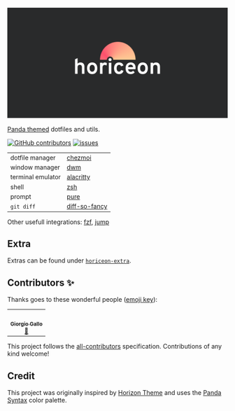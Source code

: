 ![Horiceon](.github/horiceon.png)

[Panda themed](https://github.com/tinkertrain/panda-syntax-vscode) dotfiles and utils.

[![GitHub contributors](https://img.shields.io/github/contributors/shiftgeist/horiceon)](https://github.com/shiftgeist/horiceon/graphs/contributors)
[![issues](https://img.shields.io/github/issues/shiftgeist/horiceon)](https://github.com/shiftgeist/horiceon/issues)

|                   |                                                            |
| ----------------- | ---------------------------------------------------------- |
| dotfile manager   | [chezmoi](https://github.com/twpayne/chezmoi)              |
| window manager    | [dwm](https://github.com/shiftgeist/horiceon-dwm)          |
| terminal emulator | [alacritty](https://github.com/alacritty/alacritty)        |
| shell             | [zsh](https://github.com/zsh-users/zsh)                    |
| prompt            | [pure](https://github.com/sindresorhus/pure)               |
| `git diff`        | [diff-so-fancy](https://github.com/so-fancy/diff-so-fancy) |

Other usefull integrations: [fzf](https://github.com/junegunn/fzf), [jump](https://github.com/gsamokovarov/jump)

## Extra

Extras can be found under [`horiceon-extra`](https://github.com/shiftgeist/horiceon-extra).

## Contributors ✨

Thanks goes to these wonderful people ([emoji key](https://allcontributors.org/docs/en/emoji-key)):

<!-- ALL-CONTRIBUTORS-LIST:START - Do not remove or modify this section -->
<!-- prettier-ignore-start -->
<!-- markdownlint-disable -->
<table>
  <tr>
    <td align="center"><a href="https://stackoverflow.com/users/428627/giorgiga"><img src="https://avatars3.githubusercontent.com/u/471835?v=4?s=100" width="100px;" alt=""/><br /><sub><b>Giorgio Gallo</b></sub></a><br /><a href="github.com/shiftgeist/horiceon/commits?author=giorgiga" title="Documentation">📖</a></td>
  </tr>
</table>

<!-- markdownlint-restore -->
<!-- prettier-ignore-end -->

<!-- ALL-CONTRIBUTORS-LIST:END -->

This project follows the [all-contributors](https://github.com/all-contributors/all-contributors) specification. Contributions of any kind welcome!

## Credit

This project was originally inspired by [Horizon Theme](https://marketplace.visualstudio.com/items?itemName=jolaleye.horizon-theme-vscode) and uses the [Panda Syntax](https://github.com/tinkertrain/panda-syntax-vscode) color palette.
